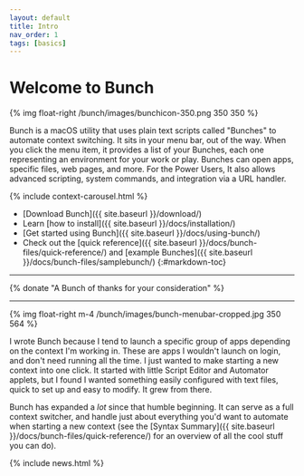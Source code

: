 ```yaml
---
layout: default
title: Intro
nav_order: 1
tags: [basics]
---
```

# Welcome to Bunch

{% img float-right /bunch/images/bunchicon-350.png 350 350 %}

Bunch is a macOS utility that uses plain text scripts called "Bunches" to automate context switching. It sits in your menu bar, out of the way. When you click the menu item, it provides a list of your Bunches, each one representing an environment for your work or play. Bunches can open apps, specific files, web pages, and more. For the Power Users, It also allows advanced scripting, system commands, and integration via a URL handler.

{% include context-carousel.html %}

- [Download Bunch]({{ site.baseurl }}/download/)
- Learn [how to install]({{ site.baseurl }}/docs/installation/)
- [Get started using Bunch]({{ site.baseurl }}/docs/using-bunch/)
- Check out the [quick reference]({{ site.baseurl }}/docs/bunch-files/quick-reference/) and [example Bunches]({{ site.baseurl }}/docs/bunch-files/samplebunch/)
{:#markdown-toc}

---

{% donate "A Bunch of thanks for your consideration" %}

---

{% img float-right m-4 /bunch/images/bunch-menubar-cropped.jpg 350 564 %}

I wrote Bunch because I tend to launch a specific group of apps depending on the context I'm working in. These are apps I wouldn't launch on login, and don't need running all the time. I just wanted to make starting a new context into one click. It started with little Script Editor and Automator applets, but I found I wanted something easily configured with text files, quick to set up and easy to modify. It grew from there.

Bunch has expanded a _lot_ since that humble beginning. It can serve as a full context switcher, and handle just about everything you'd want to automate when starting a new context (see the [Syntax Summary]({{ site.baseurl }}/docs/bunch-files/quick-reference/) for an overview of all the cool stuff you can do).

{% include news.html %}
